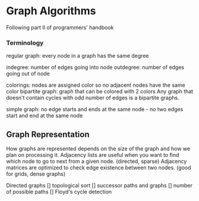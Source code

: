 # Graph Algorithms 
Following part II of programmers' handbook

### Terminology 
regular graph: every node in a graph has the same degree 

indegree: number of edges going into node
outdegree: number of edges going out of node

colorings: nodes are assigned color so no adjacent nodes have the same color 
bipartite graph: graph that can be colored with 2 colors
    Any graph that doesn't contain cycles with odd number of edges
    is a bipartite graphs. 

simple graph: no edge starts and ends at the same node
    - no two edges start and end at the same node 

## Graph Representation
How graphs are represented depends on the size of the graph and how we plan on processing it. 
Adjacency lists are useful when you want to find which node to go to next from a given node. (directed, sparse)
Adjacency matrices are optimized to check edge existence between two nodes. (good for grids, dense graphs)


Directed graphs
    [] topological sort 
    [] successor paths and graphs
    [] number of possible paths
    [] Floyd's cycle detection